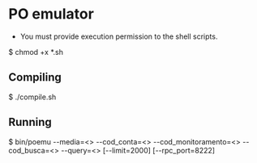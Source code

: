 PO emulator
===========

* You must provide execution permission to the shell scripts.

$ chmod +x *.sh

Compiling
---------

$ ./compile.sh

Running
-------

$ bin/poemu --media=<> --cod_conta=<> --cod_monitoramento=<> --cod_busca=<> --query=<> [--limit=2000] [--rpc_port=8222]
